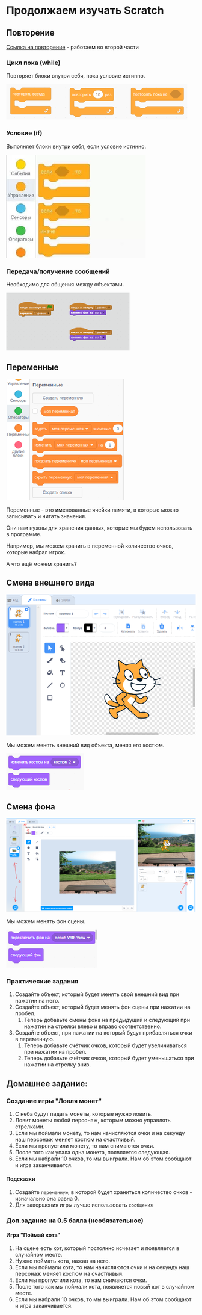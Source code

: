 # Продолжаем изучать Scratch

## Повторение

[Ссылка на повторение](http://sh10-scratch.blogspot.com/p/6.html) - работаем во второй части

### Цикл пока (while)

Повторяет блоки внутри себя, пока условие истинно.

![](cycle.png)

### Условие (if)

Выполняет блоки внутри себя, если условие истинно.

![](if_else.png)

### Передача/получение сообщений

Необходимо для общения между объектами.

![](message.png)

## Переменные

![](variables.png)

Переменные - это именованные ячейки памяти, в которые можно записывать и читать значения.

Они нам нужны для хранения данных, которые мы будем использовать в программе.

Например, мы можем хранить в переменной количество очков, которые набрал игрок.

А что ещё можем хранить?

## Смена внешнего вида

![](costume.png)

Мы можем менять внешний вид объекта, меняя его костюм.

![](command_look.png)

## Смена фона

![](background.png)

Мы можем менять фон сцены.

![](command_back.png)

### Практические задания

1. Создайте объект, который будет менять свой внешний вид при нажатии на него.
2. Создайте объект, который будет менять фон сцены при нажатии на пробел.
    1. Теперь добавьте смены фона на предыдущий и следующий при нажатии на стрелки влево и вправо соответственно.
3. Создайте объект, при нажатии на который будут прибавляться очки в переменную.
    1. Теперь добавьте счётчик очков, который будет увеличиваться при нажатии на пробел.
    2. Теперь добавьте счётчик очков, который будет уменьшаться при нажатии на стрелку вниз.

## Домашнее задание:

### Создание игры "Ловля монет"

1. С неба будут падать монеты, которые нужно ловить.
2. Ловит монеты любой персонаж, которым можно управлять стрелками.
3. Если мы поймали монету, то нам начисляются очки и на секунду наш персонаж меняет костюм на счастливый.
4. Если мы пропустили монету, то нам снимаются очки.
5. После того как упала одна монета, появляется следующая.
6. Если мы набрали 10 очков, то мы выиграли. Нам об этом сообщают и игра заканчивается.

#### Подсказки

1. Создайте ```переменную```, в которой будет храниться количество очков - изначально она равна 0.
2. Для завершения игры лучше использовать ```сообщения```

### Доп.задание на 0.5 балла (необязательное)

#### Игра "Поймай кота"

1. На сцене есть кот, который постоянно исчезает и появляется в случайном месте.
2. Нужно поймать кота, нажав на него.
3. Если мы поймали кота, то нам начисляются очки и на секунду наш персонаж меняет костюм на счастливый.
4. Если мы пропустили кота, то нам снимаются очки.
5. После того как мы поймали кота, появляется новый кот в случайном месте.
6. Если мы набрали 10 очков, то мы выиграли. Нам об этом сообщают и игра заканчивается.



